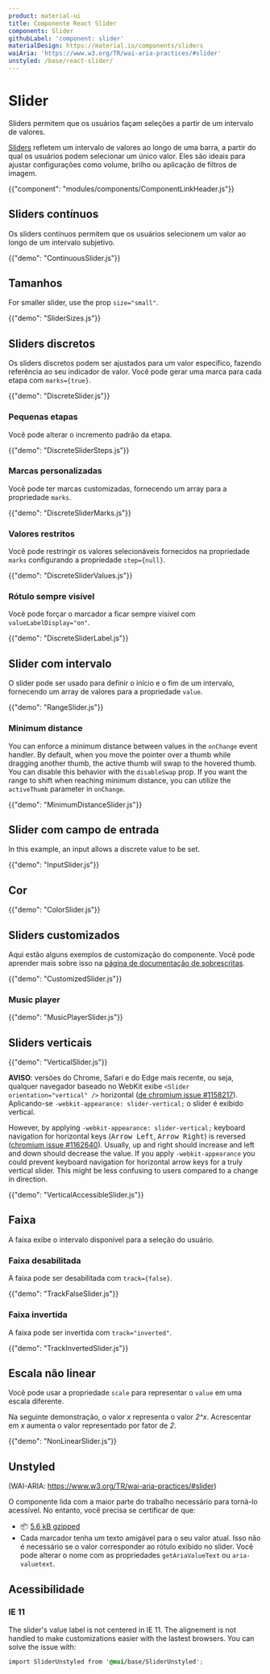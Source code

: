 ```yaml
---
product: material-ui
title: Componente React Slider
components: Slider
githubLabel: 'component: slider'
materialDesign: https://material.io/components/sliders
waiAria: 'https://www.w3.org/TR/wai-aria-practices/#slider'
unstyled: /base/react-slider/
---
```


# Slider

<p class="description">Sliders permitem que os usuários façam seleções a partir de um intervalo de valores.</p>

[Sliders](https://material.io/design/components/sliders.html) refletem um intervalo de valores ao longo de uma barra, a partir do qual os usuários podem selecionar um único valor. Eles são ideais para ajustar configurações como volume, brilho ou aplicação de filtros de imagem.

{{"component": "modules/components/ComponentLinkHeader.js"}}

## Sliders contínuos

Os sliders contínuos permitem que os usuários selecionem um valor ao longo de um intervalo subjetivo.

{{"demo": "ContinuousSlider.js"}}

## Tamanhos

For smaller slider, use the prop `size="small"`.

{{"demo": "SliderSizes.js"}}

## Sliders discretos

Os sliders discretos podem ser ajustados para um valor específico, fazendo referência ao seu indicador de valor. Você pode gerar uma marca para cada etapa com `marks={true}`.

{{"demo": "DiscreteSlider.js"}}

### Pequenas etapas

Você pode alterar o incremento padrão da etapa.

{{"demo": "DiscreteSliderSteps.js"}}

### Marcas personalizadas

Você pode ter marcas customizadas, fornecendo um array para a propriedade `marks`.

{{"demo": "DiscreteSliderMarks.js"}}

### Valores restritos

Você pode restringir os valores selecionáveis fornecidos na propriedade `marks` configurando a propriedade `step={null}`.

{{"demo": "DiscreteSliderValues.js"}}

### Rótulo sempre visível

Você pode forçar o marcador a ficar sempre visível com `valueLabelDisplay="on"`.

{{"demo": "DiscreteSliderLabel.js"}}

## Slider com intervalo

O slider pode ser usado para definir o início e o fim de um intervalo, fornecendo um array de valores para a propriedade `value`.

{{"demo": "RangeSlider.js"}}

### Minimum distance

You can enforce a minimum distance between values in the `onChange` event handler. By default, when you move the pointer over a thumb while dragging another thumb, the active thumb will swap to the hovered thumb. You can disable this behavior with the `disableSwap` prop. If you want the range to shift when reaching minimum distance, you can utilize the `activeThumb` parameter in `onChange`.

{{"demo": "MinimumDistanceSlider.js"}}

## Slider com campo de entrada

In this example, an input allows a discrete value to be set.

{{"demo": "InputSlider.js"}}

## Cor

{{"demo": "ColorSlider.js"}}

## Sliders customizados

Aqui estão alguns exemplos de customização do componente. Você pode aprender mais sobre isso na [página de documentação de sobrescritas](/material-ui/customization/how-to-customize/).

{{"demo": "CustomizedSlider.js"}}

### Music player

{{"demo": "MusicPlayerSlider.js"}}

## Sliders verticais

{{"demo": "VerticalSlider.js"}}

**AVISO**: versões do Chrome, Safari e do Edge mais recente, ou seja, qualquer navegador baseado no WebKit exibe `<Slider orientation="vertical" />` horizontal ([de chromium issue #1158217](https://bugs.chromium.org/p/chromium/issues/detail?id=1158217)). Aplicando-se `-webkit-appearance: slider-vertical;` o slider é exibido vertical.

However, by applying `-webkit-appearance: slider-vertical;` keyboard navigation for horizontal keys (<kbd class="key">Arrow Left</kbd>, <kbd class="key">Arrow Right</kbd>) is reversed ([chromium issue #1162640](https://bugs.chromium.org/p/chromium/issues/detail?id=1162640)). Usually, up and right should increase and left and down should decrease the value. If you apply `-webkit-appearance` you could prevent keyboard navigation for horizontal arrow keys for a truly vertical slider. This might be less confusing to users compared to a change in direction.

{{"demo": "VerticalAccessibleSlider.js"}}

## Faixa

A faixa exibe o intervalo disponível para a seleção do usuário.

### Faixa desabilitada

A faixa pode ser desabilitada com `track={false}`.

{{"demo": "TrackFalseSlider.js"}}

### Faixa invertida

A faixa pode ser invertida com `track="inverted"`.

{{"demo": "TrackInvertedSlider.js"}}

## Escala não linear

Você pode usar a propriedade `scale` para representar o `value` em uma escala diferente.

Na seguinte demonstração, o valor _x_ representa o valor _2^x_. Acrescentar em _x_ aumenta o valor representado por fator de _2_.

{{"demo": "NonLinearSlider.js"}}

## Unstyled

(WAI-ARIA: https://www.w3.org/TR/wai-aria-practices/#slider)

O componente lida com a maior parte do trabalho necessário para torná-lo acessível. No entanto, você precisa se certificar de que:

- 📦 [5.6 kB gzipped](https://bundlephobia.com/package/@mui/base@latest)
- Cada marcador tenha um texto amigável para o seu valor atual. Isso não é necessário se o valor corresponder ao rótulo exibido no slider. Você pode alterar o nome com as propriedades `getAriaValueText` ou `aria-valuetext`.

## Acessibilidade

### IE 11

The slider's value label is not centered in IE 11. The alignement is not handled to make customizations easier with the lastest browsers. You can solve the issue with:

```css
import SliderUnstyled from '@mui/base/SliderUnstyled';
```
